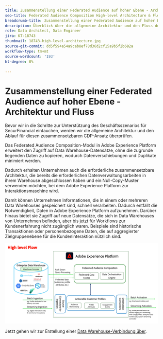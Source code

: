 ```yaml
---
title: Zusammenstellung einer Federated Audience auf hoher Ebene - Architektur und Fluss
seo-title: Federated Audience Composition High-level Architecture & Flow | Engage with Audiences from your Data Warehouse using Federated Audience Composition
breadcrumb-title: Zusammenstellung einer Federated Audience auf hoher Ebene - Architektur und Fluss
description: Überblick über die allgemeine Architektur und den Fluss der Federated Audience-Komposition.
role: Data Architect, Data Engineer
jira: KT-18743
thumbnail: 18743-high-level-architecture.jpg
source-git-commit: dd5f594a54a9cab8ef78d36d2cf15a9b5f2b682a
workflow-type: tm+mt
source-wordcount: '193'
ht-degree: 0%

---
```



# Zusammenstellung einer Federated Audience auf hoher Ebene - Architektur und Fluss

Bevor wir in die Schritte zur Unterstützung des Geschäftsszenarios für SecurFinancial eintauchen, werden wir die allgemeine Architektur und den Ablauf für diesen zusammensetzbaren CDP-Ansatz überprüfen.

Das Federated Audience Composition-Modul in Adobe Experience Platform erweitert den Zugriff auf Data Warehouse-Datensätze, ohne die zugrunde liegenden Daten zu kopieren, wodurch Datenverschiebungen und Duplikate minimiert werden.

Dadurch erhalten Unternehmen auch die erforderliche zusammensetzbare Architektur, die bereits die erforderlichen Datenverwaltungsarbeiten in ihrem Warehouse abgeschlossen haben und ein Null-Copy-Muster verwenden möchten, bei dem Adobe Experience Platform zur Interaktionsmaschine wird.

Damit können Unternehmen Informationen, die in einem oder mehreren Data Warehouses gespeichert sind, schnell verarbeiten. Dadurch entfällt die Notwendigkeit, Daten in Adobe Experience Platform aufzunehmen. Darüber hinaus bietet sie Zugriff auf neue Datensätze, die sich in Data Warehouses von Unternehmen befinden, aber bis jetzt für Workflows zur Kundenerfahrung nicht zugänglich waren. Beispiele sind historische Transaktionen oder personenbezogene Daten, die auf aggregierter Zielgruppenebene für die Kundeninteraktion nützlich sind.

![fac-architecture](assets/fac-architecture.png)

Jetzt gehen wir zur Erstellung einer [Data Warehouse-Verbindung über](data-warehouse-connection.md).

